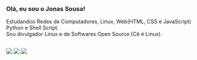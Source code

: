 ### Olá, eu sou o Jonas Sousa!

Estudandoo Redes de Computadores, Linux, Web(HTML, CSS e JavaScript) Python e Shell Script.<br>
Sou divulgador Linux e de Softwares Open Source (Cê é Linux).<br>

##
  
<div> 
  <a href="https://www.youtube.com/c/C%C3%AA%C3%A9Linux" target="_blank"><img src="https://img.shields.io/badge/YouTube-FF0000?style=for-the-badge&logo=youtube&logoColor=white" target="_blank"></a>
  <a href="https://www.instagram.com/ceelinux/" target="_blank"><img src="https://img.shields.io/badge/-Instagram-%23E4405F?style=for-the-badge&logo=instagram&logoColor=white" target="_blank"></a>
  <a href="https://br.linkedin.com/in/jonas-sousa-78922bbb" target="_blank"><img src="https://img.shields.io/badge/-LinkedIn-%230077B5?style=for-the-badge&logo=linkedin&logoColor=white" target="_blank"></a>  
</div>
  
